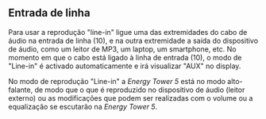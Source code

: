 ## Entrada de linha

Para usar a reprodução "line-in" ligue uma das extremidades do cabo de áudio na entrada de linha (10), e na outra extremidade a saída do dispositivo de áudio, como um leitor de MP3, um laptop, um smartphone, etc. No momento em que o cabo está ligado à linha de entrada (10), o modo de "Line-in" é activado automaticamente e irá visualizar "AUX" no display. 

No modo de reprodução "Line-in" a *Energy Tower 5* está no modo alto-falante, de modo que o que é reproduzido no dispositivo de áudio (leitor externo) ou as modificações que podem ser realizadas com o volume ou a equalização se escutarão na *Energy Tower 5*.
